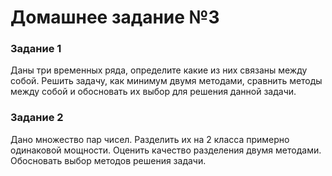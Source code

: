 # Домашнее задание №3

### Задание 1

Даны три временных ряда, определите какие из них связаны между собой.
Решить задачу, как минимум двумя методами, сравнить методы между собой и обосновать их выбор для решения данной задачи.

### Задание 2

Дано множество пар чисел. Разделить их на 2 класса примерно одинаковой мощности. Оценить качество разделения двумя методами. Обосновать выбор методов решения задачи.
